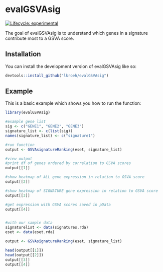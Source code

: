 
# evalGSVAsig

<!-- badges: start -->
[![Lifecycle: experimental](https://img.shields.io/badge/lifecycle-experimental-orange.svg)](https://lifecycle.r-lib.org/articles/stages.html#experimental)
<!-- badges: end -->

The goal of evalGSVAsig is to understand which genes in a signature contribute most to a GSVA score.

## Installation

You can install the development version of evalGSVAsig like so:

``` r
devtools::install_github("lkroeh/evalGSVAsig")
```

## Example

This is a basic example which shows you how to run the function:

``` r
library(evalGSVAsig)

#example gene list
sig <- c("GENE1", "GENE2", "GENE3")
signature_list <- c(list(sig))
names(signature_list) <- c("signature1")

#run function
output <- GSVAsignatureRanking(eset, signature_list)

#view output
#print df of genes ordered by correlation to GSVA scores
output[[1]]

#show heatmap of ALL gene expression in relation to GSVA score
output[[2]]

#show heatmap of SIGNATURE gene expression in relation to GSVA score
output[[3]]

#get expression with GSVA scores saved in pData
output[[4]]


#with our sample data
signaturelist <- data(signatures.rda)
eset <- data(eset.rda)

output <- GSVAsignatureRanking(eset, signature_list)

head(output[[1]])
head(output[[2]])
output[[3]]
output[[4]]
```

